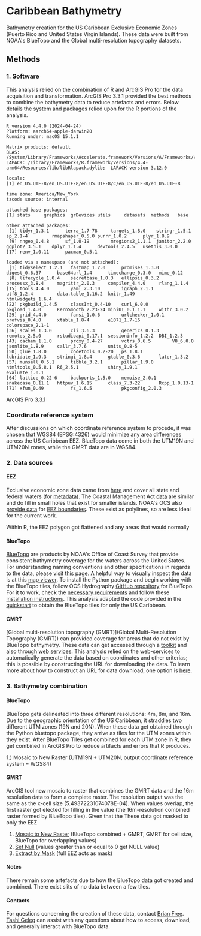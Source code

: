 # Caribbean Bathymetry
Bathymetry creation for the US Caribbean Exclusive Economic Zones (Puerto Rico and United States Virgin Islands). These data were built from 
NOAA's BlueTopo and the Global multi-resolution topography datasets.

## Methods
### 1. Software
This analysis relied on the combination of R and ArcGIS Pro for the data acquisition and transformation. ArcGIS Pro 3.3.1 provided the best methods to combine the bathymetry data to reduce artefacts and errors.
Below details the system and packages relied upon for the R portions of the analysis.

```
R version 4.4.0 (2024-04-24)
Platform: aarch64-apple-darwin20
Running under: macOS 15.1.1

Matrix products: default
BLAS:   /System/Library/Frameworks/Accelerate.framework/Versions/A/Frameworks/vecLib.framework/Versions/A/libBLAS.dylib 
LAPACK: /Library/Frameworks/R.framework/Versions/4.4-arm64/Resources/lib/libRlapack.dylib;  LAPACK version 3.12.0

locale:
[1] en_US.UTF-8/en_US.UTF-8/en_US.UTF-8/C/en_US.UTF-8/en_US.UTF-8

time zone: America/New_York
tzcode source: internal

attached base packages:
[1] stats     graphics  grDevices utils     datasets  methods   base     

other attached packages:
 [1] tidyr_1.3.1      terra_1.7-78     targets_1.8.0    stringr_1.5.1    sp_2.1-4         rmapshaper_0.5.0 purrr_1.0.2      plyr_1.8.9      
 [9] nngeo_0.4.8      sf_1.0-19        mregions2_1.1.1  janitor_2.2.0    ggplot2_3.5.1    dplyr_1.1.4      devtools_2.4.5   usethis_3.0.0   
[17] renv_1.0.11      pacman_0.5.1    

loaded via a namespace (and not attached):
 [1] tidyselect_1.2.1   fastmap_1.2.0      promises_1.3.0     digest_0.6.37      base64url_1.4      timechange_0.3.0   mime_0.12         
 [8] lifecycle_1.0.4    secretbase_1.0.3   ellipsis_0.3.2     processx_3.8.4     magrittr_2.0.3     compiler_4.4.0     rlang_1.1.4       
[15] tools_4.4.0        yaml_2.3.10        igraph_2.1.1       utf8_1.2.4         data.table_1.16.2  knitr_1.49         htmlwidgets_1.6.4 
[22] pkgbuild_1.4.5     classInt_0.4-10    curl_6.0.0         pkgload_1.4.0      KernSmooth_2.23-24 miniUI_0.1.1.1     withr_3.0.2       
[29] grid_4.4.0         fansi_1.0.6        urlchecker_1.0.1   profvis_0.4.0      xtable_1.8-4       e1071_1.7-16       colorspace_2.1-1  
[36] scales_1.3.0       cli_3.6.3          generics_0.1.3     remotes_2.5.0      rstudioapi_0.17.1  sessioninfo_1.2.2  DBI_1.2.3         
[43] cachem_1.1.0       proxy_0.4-27       vctrs_0.6.5        V8_6.0.0           jsonlite_1.8.9     callr_3.7.6        units_0.8-5       
[50] glue_1.8.0         codetools_0.2-20   ps_1.8.1           lubridate_1.9.3    stringi_1.8.4      gtable_0.3.6       later_1.3.2       
[57] munsell_0.5.1      tibble_3.2.1       pillar_1.9.0       htmltools_0.5.8.1  R6_2.5.1           shiny_1.9.1        evaluate_1.0.1    
[64] lattice_0.22-6     backports_1.5.0    memoise_2.0.1      snakecase_0.11.1   httpuv_1.6.15      class_7.3-22       Rcpp_1.0.13-1     
[71] xfun_0.49          fs_1.6.5           pkgconfig_2.0.3   
```

ArcGIS Pro 3.3.1

### Coordinate reference system
After discussions on which coordinate reference system to procede, it was chosen that WGS84 (EPSG:4326) would minimize any area differences across the US Caribbean EEZ. BlueTopo data come in both the UTM19N and UTM20N zones, while the GMRT data are in WGS84.

### 2. Data sources
#### EEZ
Exclusive economic zone data came from [here](https://marinecadastre.gov/downloads/data/mc/FederalStateWaters.zip) and cover all state and federal waters (for [metadata](https://www.fisheries.noaa.gov/inport/item/54383)). The Coastal Management Act [data](https://hub.marinecadastre.gov/datasets/noaa::coastal-zone-management-act/about) are similar and do fill in small holes that exist for smaller islands.
NOAA's OCS also [provide data](https://nauticalcharts.noaa.gov/data/us-maritime-limits-and-boundaries.html) for [EEZ boundaries](https://maritimeboundaries.noaa.gov/downloads/USMaritimeLimitsAndBoundariesSHP.zip). These exist as polylines, so are less ideal for the current work.

Within R, the EEZ polygon got flattened and any areas that would normally 

#### BlueTopo
[BlueTopo](https://nauticalcharts.noaa.gov/data/bluetopo.html) are products by NOAA's Office of Coast Survey that provide consistent bathymetry coverage for the waters across the United States. For understanding naming conventions and other specifications in regards to the data, please visit [this page](https://nauticalcharts.noaa.gov/data/bluetopo_specs.html).
A helpful way to visually inspect the data is at this [map viewer](https://nowcoast.noaa.gov/). To install the Python package and begin working with the BlueTopo tiles, follow OCS Hydrography [GitHub repository](https://github.com/noaa-ocs-hydrography/BlueTopo) for BlueTopo. For it to work, check the [necessary requirements](https://github.com/noaa-ocs-hydrography/BlueTopo#requirements) and follow these [installation instructions](https://github.com/noaa-ocs-hydrography/BlueTopo#installation).
This analysis adapted the code provided in the [quickstart](https://github.com/noaa-ocs-hydrography/BlueTopo?tab=readme-ov-file#quickstart) to obtain the BlueTopo tiles for only the US Caribbean.

#### GMRT
[Global multi-resolution topography (GMRT)](Global Multi-Resolution Topography (GMRT)) can provided coverage for areas that do not exist by BlueTopo bathymetry. These data can get accessed through a [toolkit](https://www.gmrt.org/GMRTMapTool/) and also through [web services](https://www.gmrt.org/services/index.php). This analysis relied on the web-services to automatically generate the data based on coordinates and other criterias; this is possible by constructing the URL for downloading the data. To learn more about how to construct an URL for data download, one option is [here](https://www.gmrt.org/services/gridserverinfo.php#!/services/getGMRTGrid).

### 3. Bathymetry combination
#### BlueTopo
BlueTopo gets delineated into three different resolutions: 4m, 8m, and 16m. Due to the geographic orientation of the US Caribbean, it straddles two different UTM zones (19N and 20N). When these data
get obtained through the Python bluetopo package, they arrive as tiles for the UTM zones within they exist.
After BlueTopo Tiles get combined for each UTM zone in R, they get combined in ArcGIS Pro to reduce artifacts and errors that R produces.

1.) Mosaic to New Raster (UTM19N + UTM20N, output coordinate reference system = WGS84)

#### GMRT
ArcGIS tool new mosaic to raster that combines the GMRT data and the 16m resolution data to form a complete raster. The resolution output was the same as the x-cell size (5.49372231074078E-04). When values overlap, the first raster got elected for filling in the value (the 16m-resolution combined raster formed by BlueTopo tiles). Given that the These data got masked to only the EEZ

1. [Mosaic to New Raster](https://pro.arcgis.com/en/pro-app/latest/tool-reference/data-management/mosaic-to-new-raster.htm) (BlueTopo combined + GMRT, GMRT for cell size, BlueTopo for overlapping values)
2. [Set Null](https://pro.arcgis.com/en/pro-app/latest/tool-reference/spatial-analyst/set-null.htm) (values greater than or equal to 0 get NULL value)
3. [Extract by Mask](https://pro.arcgis.com/en/pro-app/latest/tool-reference/spatial-analyst/extract-by-mask.htm) (full EEZ acts as mask)

#### Notes
There remain some artefacts due to how the BlueTopo data got created and combined. There exist slits of no data between a few tiles.

#### Contacts
For questions concerning the creation of these data, contact [Brian Free](mailto:brian.free@gmail.com).
[Tashi Geleg](mailto:phuntsok.geleg@noaa.gov) can assist with any questions about how to access, download, and generally interact with BlueTopo data.

